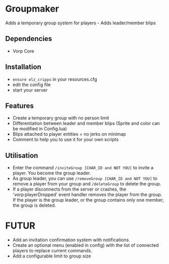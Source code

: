 # Groupmaker
Adds a temporary group system for players - Adds leader/member blips

## Dependencies
- Vorp Core


## Installation
- `ensure elz_cripps` in your resources.cfg
- edit the config file 
- start your server 

## Features
- Create a temporary group with no person limit
- Differentiation between leader and member blips (Sprite and color can be modified in Config.lua)
- Blips attached to player entities = no jerks on minimap
- Comment to help you to use it for your own scripts

## Utilisation
- Enter the command `/inviteGroup [CHAR_ID and NOT YOU]` to invite a player. You become the group leader.
- As group leader, you can use `/removeGroup [CHAR_ID and NOT YOU]` to remove a player from your group and `/deleteGroup` to delete the group.
- If a player disconnects from the server or crashes, the 'vorp:playerDropped' event handler removes the player from the group. If the player is the group leader, or the group contains only one member, the group is deleted.
  
# FUTUR 
- Add an invitation confirmation system with notifications.
- Create an optional menu (enabled in config) with the list of connected players to replace current commands.
- Add a configurable limit to group size
